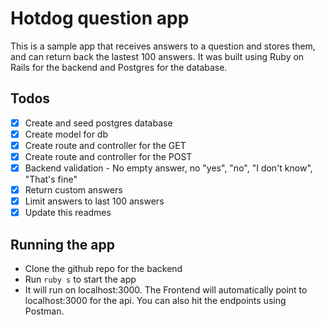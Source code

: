 # Hotdog question app

This is a sample app that receives answers to a question and stores them, and can return back the lastest 100 answers. It was built using Ruby on Rails for the backend and Postgres for the database.

## Todos
- [x] Create and seed postgres database
- [x] Create model for db
- [x] Create route and controller for the GET
- [x] Create route and controller for the POST
- [x] Backend validation - No empty answer, no "yes", "no", "I don't know", "That's fine"
- [x] Return custom answers
- [x] Limit answers to last 100 answers
- [x] Update this readmes

## Running the app
- Clone the github repo for the backend
- Run `ruby s` to start the app
- It will run on localhost:3000. The Frontend will automatically point to localhost:3000 for the api. You can also hit the endpoints using Postman.
